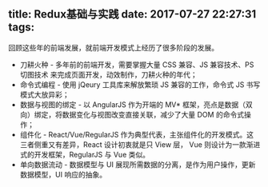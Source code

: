 title: Redux基础与实践
date: 2017-07-27 22:27:31
tags:
---

回顾这些年的前端发展，就前端开发模式上经历了很多阶段的发展。

* 刀耕火种 - 多年前的前端开发，需要掌握大量 CSS 兼容、JS 兼容技术、PS切图技术 来完成页面开发，动效制作，刀耕火种的年代；
* 命令式编程 - 使用 jQeury 工具库来解放繁琐 JS 兼容的工作，命令式 JS 书写模式大放异彩；
* 数据与视图的绑定 - 以 AngularJS 作为开端的 MV* 框架，亮点是数据（双向）绑定，将数据变化与视图改变直接关联，减少了大量 DOM 的命令式操作；
* 组件化 - React/Vue/RegularJS 作为典型代表，主张组件化的开发模式。这三者侧重又有差异，React 设计初衷就是只 View 层， Vue 则设计为一款渐进式的开发框架，RegularJS 与 Vue 类似。
* 单向数据流动 - 数据模型与 UI 展现所需数据的分离，是作为用户操作，更新数据模型，UI 响应的抽象。





